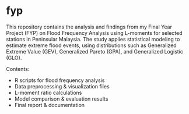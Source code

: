 # fyp
This repository contains the analysis and findings from my Final Year Project (FYP) on Flood Frequency Analysis using L-moments for selected stations in Peninsular Malaysia. The study applies statistical modeling to estimate extreme flood events, using distributions such as Generalized Extreme Value (GEV), Generalized Pareto (GPA), and Generalized Logistic (GLO).

Contents:
* R scripts for flood frequency analysis
* Data preprocessing & visualization files
* L-moment ratio calculations
* Model comparison & evaluation results
* Final report & documentation
